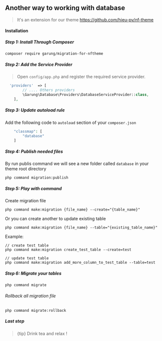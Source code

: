## Another way to working with database
> It's an extension for our theme https://github.com/hieu-pv/nf-theme

#### Installation
##### Step 1: Install Through Composer
```
composer require garung/migration-for-nftheme
```
##### Step 2: Add the Service Provider
> Open `config/app.php` and register the required service provider.

```php
  'providers'  => [
        // .... Others providers
        \Garung\Database\Providers\DatabaseServiceProvider::class,
    ],
```
##### Step 3: Update autoload rule
Add the following code to `autoload` section of your `composer.json`

```php
    "classmap": [
        "database"
    ]
```

##### Step 4: Publish needed files
By run publis command we will see a new folder called `database` in your theme root directory

```
php command migration:publish
```

##### Step 5: Play with command

Create migration file 
```
php command make:migration {file_name} --create="{table_name}"
```

Or you can create another to update existing table
```
php command make:migration {file_name} --table="{existing_table_name}"
```

Example:
```
// create test table
php command make:migration create_test_table --create=test

// update test table
php command make:migration add_more_column_to_test_table --table=test
```

##### Step 6: Migrate your tables

```
php command migrate
```

###### Rollback all migration file

```
php command migrate:rollback
```

##### Last step
> {tip} Drink tea and relax !
